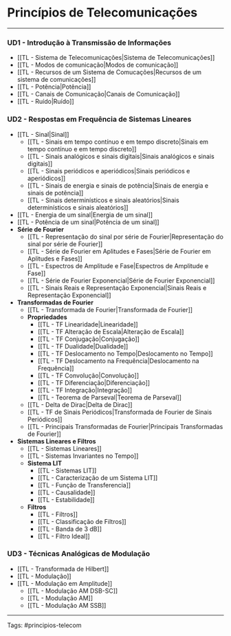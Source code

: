 # Princípios de Telecomunicações
---

### UD1 - Introdução à Transmissão de Informações

- [[TL - Sistema de Telecomunicações|Sistema de Telecomunicações]]
- [[TL - Modos de comunicação|Modos de comunicação]]
- [[TL - Recursos de um Sistema de Comucações|Recursos de um sistema de comunicações]]
- [[TL - Potência|Potência]]
- [[TL - Canais de Comunicação|Canais de Comunicação]]
- [[TL - Ruído|Ruído]]

### UD2 - Respostas em Frequência de Sistemas Lineares

- [[TL - Sinal|Sinal]]
	- [[TL - Sinais em tempo contínuo e em tempo discreto|Sinais em tempo contínuo e em tempo discreto]]
	- [[TL - Sinais analógicos e sinais digitais|Sinais analógicos e sinais digitais]]
	- [[TL - Sinais periódicos e aperiódicos|Sinais periódicos e aperiódicos]]
	- [[TL - Sinais de energia e sinais de potência|Sinais de energia e sinais de potência]]
	- [[TL - Sinais determinísticos e sinais aleatórios|Sinais determinísticos e sinais aleatórios]]
- [[TL - Energia de um sinal|Energia de um sinal]]
- [[TL - Potência de um sinal|Potência de um sinal]]
- **Série de Fourier**
	- [[TL - Representação do sinal por série de Fourier|Representação do sinal por série de Fourier]]
	- [[TL - Série de Fourier em Aplitudes e Fases|Série de Fourier em Aplitudes e Fases]]
	- [[TL - Espectros de Amplitude e Fase|Espectros de Amplitude e Fase]]
	- [[TL - Série de Fourier Exponencial|Série de Fourier Exponencial]]
	- [[TL - Sinais Reais e Representação Exponencial|Sinais Reais e Representação Exponencial]]
- **Transformadas de Fourier**
	- [[TL - Transformada de Fourier|Transformada de Fourier]]
	- **Propriedades**
		- [[TL - TF Linearidade|Linearidade]]	
		- [[TL - TF Alteração de Escala|Alteração de Escala]]
		- [[TL - TF Conjugação|Conjugação]]
		- [[TL - TF Dualidade|Dualidade]]
		- [[TL - TF Deslocamento no Tempo|Deslocamento no Tempo]]
		- [[TL - TF Deslocamento na Frequência|Deslocamento na Frequência]]
		- [[TL - TF Convolução|Convolução]]
		- [[TL - TF Diferenciação|Diferenciação]]
		- [[TL - TF Integração|Integração]]
		- [[TL - Teorema de Parseval|Teorema de Parseval]]
	- [[TL - Delta de Dirac|Delta de Dirac]]
	- [[TL - TF de Sinais Periódicos|Transformada de Fourier de Sinais Periódicos]]
	- [[TL - Principais Transformadas de Fourier|Principais Transformadas de Fourier]]
- **Sistemas Lineares e Filtros**
	- [[TL - Sistemas Lineares]]
	- [[TL - Sistemas Invariantes no Tempo]]
	- **Sistema LIT**
		- [[TL - Sistemas LIT]]
		- [[TL - Caracterização de um Sistema LIT]]
		- [[TL - Função de Transferencia]]
		- [[TL - Causalidade]]
		- [[TL - Estabilidade]]
	- **Filtros**
		- [[TL - Filtros]]
		- [[TL - Classificação de Filtros]]
		- [[TL - Banda de 3 dB]]
		- [[TL - Filtro Ideal]]


### UD3 -  Técnicas Analógicas de Modulação

- [[TL - Transformada de Hilbert]]
- [[TL - Modulação]]
- [[TL - Modulação em Amplitude]]
	- [[TL - Modulação AM DSB-SC]]
	- [[TL - Modulação AM]]
	- [[TL - Modulação AM SSB]]


---

Tags: #principios-telecom 